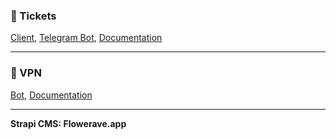 ### **🌹 Tickets**

[Client](https://github.com/Flowerave/Flowerave-client-bot), [Telegram Bot](https://t.me/Flowerave_develop_bot), [Documentation](https://github.com/)

---

### **🔐 VPN**

[Bot](https://github.com/), [Documentation](https://github.com/)

---

**Strapi CMS: Flowerave.app**

